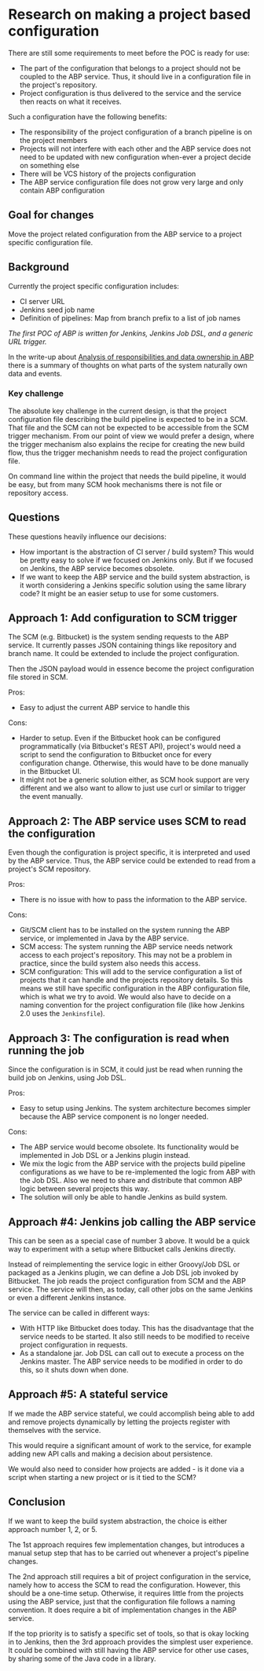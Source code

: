 # Research on making a project based configuration

There are still some requirements to meet before the POC is ready for use:

* The part of the configuration that belongs to a project should not be coupled to the
  ABP service. Thus, it should live in a configuration file in the project's repository.
* Project configuration is thus delivered to the service and the service then reacts on
  what it receives.

Such a configuration have the following benefits:

* The responsibility of the project configuration of a branch pipeline is on the project members
* Projects will not interfere with each other and the ABP service does not need to be
  updated with new configuration when-ever a project decide on something else
* There will be VCS history of the projects configuration
* The ABP service configuration file does not grow very large and only contain ABP configuration

## Goal for changes

Move the project related configuration from the ABP service to a project specific configuration file.

## Background

Currently the project specific configuration includes:

* CI server URL
* Jenkins seed job name
* Definition of pipelines: Map from branch prefix to a list of job names

_The first POC of ABP is written for Jenkins, Jenkins Job DSL, and a generic URL trigger._

In the write-up about [Analysis of responsibilities and data ownership in ABP](analysis-of-responsibilites-and-data.md) there is a summary of thoughts on what parts of the system naturally own data and events.

### Key challenge

The absolute key challenge in the current design, is that the project configuration file describing the build pipeline is expected to be in a SCM.
That file and the SCM can not be expected to be accessible from the SCM trigger mechanism. From our point of view we would prefer a design, where the trigger mechanism also explains the recipe for creating the new build flow, thus the trigger mechanishm needs to read the project configuration file.

On command line within the project that needs the build pipeline, it would be easy, but from many SCM hook mechanisms there is not file or repository access.

## Questions

These questions heavily influence our decisions:

* How important is the abstraction of CI server / build system? This would be pretty
  easy to solve if we focused on Jenkins only. But if we focused on Jenkins, the ABP
  service becomes obsolete.
* If we want to keep the ABP service and the build system abstraction, is it worth
  considering a Jenkins specific solution using the same library code? It might be an
  easier setup to use for some customers.


## Approach 1: Add configuration to SCM trigger

The SCM (e.g. Bitbucket) is the system sending requests to the ABP service. It currently
passes JSON containing things like repository and branch name. It could be extended to
include the project configuration.

Then the JSON payload would in essence become the project configuration file stored in
SCM.

Pros:
* Easy to adjust the current ABP service to handle this

Cons:
* Harder to setup. Even if the Bitbucket hook can be configured programmatically (via
  Bitbucket's REST API), project's would need a script to send the configuration to
  Bitbucket once for every configuration change. Otherwise, this would have to be done
  manually in the Bitbucket UI.
* It might not be a generic solution either, as SCM hook support are very different and we also want to allow to just use curl or similar to trigger the event manually.


## Approach 2: The ABP service uses SCM to read the configuration

Even though the configuration is project specific, it is interpreted and used by the ABP
service. Thus, the ABP service could be extended to read from a project's SCM repository.

Pros:
* There is no issue with how to pass the information to the ABP service.

Cons:
* Git/SCM client has to be installed on the system running the ABP service, or
  implemented in Java by the ABP service.
* SCM access: The system running the ABP service needs network access to each project's
  repository. This may not be a problem in practice, since the build system also needs
  this access.
* SCM configuration: This will add to the service configuration a list of
  projects that it can handle and the projects repository details. So this means we still have specific configuration in the ABP configuration file, which is what we try to avoid.
  We would also have to
  decide on a naming convention for the project configuration file (like how Jenkins 2.0
  uses the `Jenkinsfile`).


## Approach 3: The configuration is read when running the job

Since the configuration is in SCM, it could just be read when running the build job on
Jenkins, using Job DSL.

Pros:
* Easy to setup using Jenkins. The system architecture becomes simpler because the
  ABP service component is no longer needed.

Cons:
* The ABP service would become obsolete. Its functionality would be implemented in Job
  DSL or a Jenkins plugin instead.
* We mix the logic from the ABP service with the projects build pipeline configurations 
  as we have to be re-implemented the logic from ABP with the Job DSL. Also we need to 
  share and distribute that common ABP logic between several projects this way.
* The solution will only be able to handle Jenkins as build system.


## Approach #4: Jenkins job calling the ABP service

This can be seen as a special case of number 3 above. It would be a quick way to
experiment with a setup where Bitbucket calls Jenkins directly.

Instead of reimplementing the service logic in either Groovy/Job DSL or packaged as a
Jenkins plugin, we can define a Job DSL job invoked by Bitbucket. The job reads the
project configuration from SCM and the ABP service. The service will then, as today, call
other jobs on the same Jenkins or even a different Jenkins instance.

The service can be called in different ways:

* With HTTP like Bitbucket does today. This has the disadvantage that the service needs
  to be started. It also still needs to be modified to receive project configuration in
  requests.
* As a standalone jar. Job DSL can call out to execute a process on the Jenkins master.
  The ABP service needs to be modified in order to do this, so it shuts down when done.


## Approach #5: A stateful service

If we made the ABP service stateful, we could accomplish being able to add and remove
projects dynamically by letting the projects register with themselves with the service.

This would require a significant amount of work to the service, for example
adding new API calls and making a decision about persistence.

We would also need to consider how projects are added - is it done via a script when
starting a new project or is it tied to the SCM?


## Conclusion

If we want to keep the build system abstraction, the choice is either approach number 1,
2, or 5.

The 1st approach requires few implementation changes, but introduces a manual
setup step that has to be carried out whenever a project's pipeline changes.

The 2nd approach still requires a bit of project configuration in the service, namely how
to access the SCM to read the configuration. However, this should be a one-time setup.
Otherwise, it requires little from the projects using the ABP service, just that the
configuration file follows a naming convention. It does require a bit of implementation
changes in the ABP service.

If the top priority is to satisfy a specific set of tools, so that is okay locking in to Jenkins,
then the 3rd approach provides the simplest user experience. It could be combined with
still having the ABP service for other use cases, by sharing some of the Java code in a
library.
